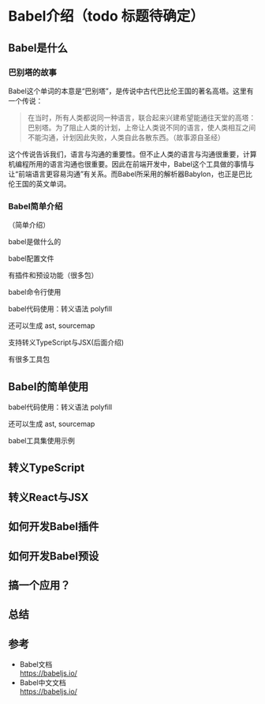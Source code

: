 # Babel介绍（todo 标题待确定）

## Babel是什么

### 巴别塔的故事

Babel这个单词的本意是“巴别塔”，是传说中古代巴比伦王国的著名高塔。这里有一个传说：

> 在当时，所有人类都说同一种语言，联合起来兴建希望能通往天堂的高塔：巴别塔。为了阻止人类的计划，上帝让人类说不同的语言，使人类相互之间不能沟通，计划因此失败，人类自此各散东西。（故事源自圣经）

这个传说告诉我们，语言与沟通的重要性。但不止人类的语言与沟通很重要，计算机编程所用的语言沟通也很重要。因此在前端开发中，Babel这个工具做的事情与让“前端语言更容易沟通”有关系。而Babel所采用的解析器Babylon，也正是巴比伦王国的英文单词。

### Babel简单介绍

（简单介绍）

babel是做什么的

babel配置文件

有插件和预设功能（很多包）

babel命令行使用

babel代码使用：转义语法 polyfill

还可以生成 ast, sourcemap

支持转义TypeScript与JSX(后面介绍)

有很多工具包

## Babel的简单使用

babel代码使用：转义语法 polyfill

还可以生成 ast, sourcemap

babel工具集使用示例

## 转义TypeScript

## 转义React与JSX

## 如何开发Babel插件

## 如何开发Babel预设

## 搞一个应用？

## 总结

## 参考
- Babel文档\
  https://babeljs.io/
- Babel中文文档\
  https://babeljs.io/
